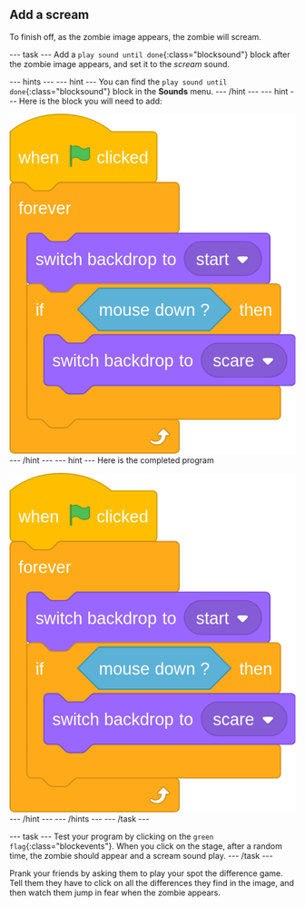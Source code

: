## Add a scream

To finish off, as the zombie image appears, the zombie will scream.

--- task ---
Add a `play sound until done`{:class="blocksound"} block after the zombie image appears, and set it to the *scream* sound.

--- hints --- --- hint ---
You can find the `play sound until done`{:class="blocksound"} block in the **Sounds** menu.
--- /hint --- --- hint ---
Here is the block you will need to add:

![hint_5](images/hint_5.png)
--- /hint --- --- hint ---
Here is the completed program

![hint_6](images/hint_6.png)
--- /hint --- --- /hints ---
--- /task ---

--- task ---
Test your program by clicking on the `green flag`{:class="blockevents"}. When you click on the stage, after a random time, the zombie should appear and a scream sound play.
--- /task ---

Prank your friends by asking them to play your spot the difference game. Tell them they have to click on all the differences they find in the image, and then watch them jump in fear when the zombie appears.
